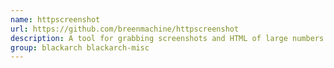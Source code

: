 ```yaml
---
name: httpscreenshot
url: https://github.com/breenmachine/httpscreenshot
description: A tool for grabbing screenshots and HTML of large numbers of websites.
group: blackarch blackarch-misc
---
```

